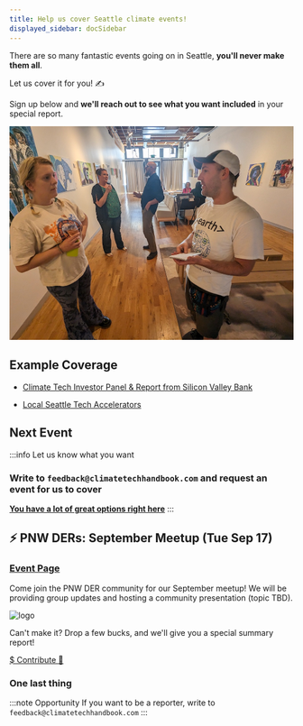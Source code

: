 ```yaml
---
title: Help us cover Seattle climate events! 
displayed_sidebar: docSidebar
---
```


There are so many fantastic events going on in Seattle, **you'll never make them all**.

Let us cover it for you! ✍️

Sign up below and **we'll reach out to see what you want included** in your special report.

![reporter at an event](../static/img/seattle-event-reporting.jpg)


## Example Coverage

- [Climate Tech Investor Panel & Report from Silicon Valley Bank](https://www.linkedin.com/feed/update/urn:li:activity:7224526092621987840/)

- [Local Seattle Tech Accelerators](https://www.linkedin.com/feed/update/urn:li:activity:7224869709203038208)

## Next Event

<!-- - [☀️ The Burien Solar Punk Festival](#%EF%B8%8F-the-burien-solar-punk-festival-sat-aug-8) (Sat Aug 10) -->

<!-- - [⚡️ PNW DERs: September Meetup](#%EF%B8%8F-pnw-ders-september-meetup-tue-sep-17) (Tue Sep 17) -->

:::info Let us know what you want
### Write to `feedback@climatetechhandbook.com` and request an event for us to cover

**[You have a lot of great options right here](https://seattleclimate.tech/)**
:::

<!-- ## ☀️ The Burien Solar Punk Festival (Sat Aug 8)

“Solar Punk” envisions a future where community and technology are integrated to create a self-sustaining system. 

Attendees will learn about alternative self-sustaining ways to work and power their daily lives.

It is an iconic one-day event that celebrates the best of Burien and empowers the community by bringing eco-friendly businesses together to showcase what they do and connect them to the community as potential employers

![logo](https://items-images-production.s3.us-west-2.amazonaws.com/files/991244dc8730abd5e364295158a5e9fbbabf128c/original.png)

Can't make it? Drop a few bucks, and we'll give you a special summary report!

<a href="https://square.link/u/pGK8PWKz" class="doc-button" target="_blank" rel="noopener noreferrer">$ Contribute 🙏</a>
 -->
## ⚡️ PNW DERs: September Meetup (Tue Sep 17)

### [Event Page](https://lu.ma/rtnvum09)

Come join the PNW DER community for our September meetup! We will be providing group updates and hosting a community presentation (topic TBD).

![logo](https://images.lumacdn.com/cdn-cgi/image/format=auto,fit=cover,dpr=1,background=white,quality=75,width=400,height=400/event-covers/59/4d06f507-1d98-4210-924b-03d8b33bafd8)

Can't make it? Drop a few bucks, and we'll give you a special summary report!

<a href="https://square.link/u/pGK8PWKz" class="doc-button" target="_blank" rel="noopener noreferrer">$ Contribute 🙏</a>

### One last thing

:::note Opportunity
If you want to be a reporter, write to `feedback@climatetechhandbook.com`
:::